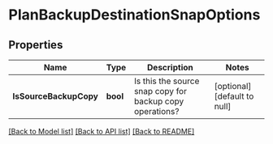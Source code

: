 # PlanBackupDestinationSnapOptions

## Properties
Name | Type | Description | Notes
------------ | ------------- | ------------- | -------------
**IsSourceBackupCopy** | **bool** | Is this the source snap copy for backup copy operations? | [optional] [default to null]

[[Back to Model list]](../README.md#documentation-for-models) [[Back to API list]](../README.md#documentation-for-api-endpoints) [[Back to README]](../README.md)

